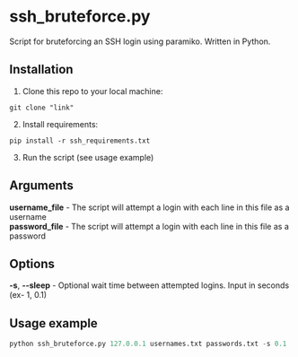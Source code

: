 # ssh_bruteforce.py
Script for bruteforcing an SSH login using paramiko. Written in Python.

## Installation
1. Clone this repo to your local machine:
```
git clone "link"
```
2. Install requirements:
```
pip install -r ssh_requirements.txt
```
3. Run the script (see usage example)

## Arguments
**username_file** - The script will attempt a login with each line in this file as a username  
**password_file** - The script will attempt a login with each line in this file as a password

## Options
**-s**, **--sleep** - Optional wait time between attempted logins. Input in seconds (ex- 1, 0.1)

## Usage example
```python
python ssh_bruteforce.py 127.0.0.1 usernames.txt passwords.txt -s 0.1
```
